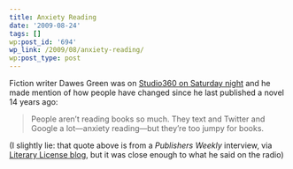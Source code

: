 ```yaml
---
title: Anxiety Reading
date: '2009-08-24'
tags: []
wp:post_id: '694'
wp_link: /2009/08/anxiety-reading/
wp:post_type: post
---
```


Fiction writer Dawes Green was on [Studio360 on Saturday night](http://http://www.studio360.org/episodes/2009/08/21) and he made mention of how people have changed since he last published a novel 14 years ago:

> People aren’t reading books so much. They text and Twitter and Google a lot—anxiety reading—but they’re too jumpy for books.

(I slightly lie: that quote above is from a _Publishers Weekly_ interview, via [Literary License blog](http://litlicense.blogspot.com/2009/07/anxiety-reading.html), but it was close enough to what he said on the radio)
